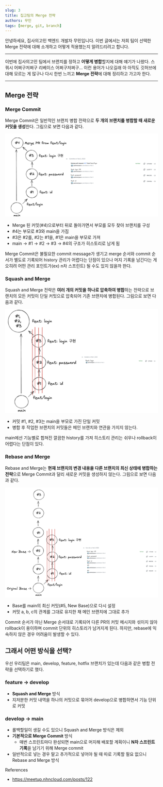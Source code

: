 ```yaml
---
slug: 3
title: 집고팀의 Merge 전략
authors: 무민
tags: [merge, git, branch]
---
```


안녕하세요, 집사의고민 백엔드 개발자 무민입니다. 이번 글에서는 저희 팀이 선택한 Merge 전략에 대해 소개하고 어떻게 적용했는지 알려드리려고 합니다.

---

이번에 집사의고민 팀에서 브랜치를 정하고 **어떻게 병합**할지에 대해 얘기가 나왔다. 스쿼시 어쩌구저쩌구 리베이스 어쩌구저쩌구... 이런 용어가 나오길래 아 아직도 깃허브에 대해 모르는 게 많구나 다시 한번 느끼고 **Merge 전략**에 대해 정리하고 가고자 한다.

---

## Merge 전략

### Merge Commit

Merge Commit은 일반적인 브랜치 병합 전략으로 **두 개의 브랜치를 병합할 때 새로운 커밋을 생성**한다. 그림으로 보면 다음과 같다.

![](img/blog/ms_1.png)

- Merge 된 커밋(#4)으로부터 뒤로 돌아가면서 부모를 모두 찾아 브랜치를 구성
- #4는 부모로 #3와 main을 가짐
- #3은 #2를, #2는 #1을, #1은 main을 부모로 가져
- main -> #1 -> #2 -> #3 -> #4의 구조가 히스토리로 남게 됨

Merge Commit은 불필요한 commit message가 생기고 merge 순서와 commit 순서가 별도로 기록되어 history 관리가 어렵다는 단점이 있으나 머지 기록을 남긴다는 게 오히려 어떤 관리 포인트가(ex) n차 스프린트) 될 수도 있지 않을까 한다.

### Squash and Merge

Squash and Merge 전략은 **여러 개의 커밋을 하나로 압축하여 병합**하는 전략으로 브랜치의 모든 커밋이 단일 커밋으로 압축되어 기존 브랜치에 병합된다. 그림으로 보면 다음과 같다.

![](img/blog/ms_2.png)

- 커밋 #1, #2, #3는 main을 부모로 가진 단일 커밋
- 병합 후 작업한 브랜치의 커밋들은 메인 브랜치와 연관을 가지지 않는다.

main에선 기능별로 합쳐진 깔끔한 history를 가져 히스토리 관리는 쉬우나 rollback이 어렵다는 단점이 있다.

### Rebase and Merge

Rebase and Merge는 **현재 브랜치의 변경 내용을 다른 브랜치의 최신 상태에 병합하는 전략**으로 Merge Commit과 달리 새로운 커밋을 생성하지 않는다. 그림으로 보면 다음과 같다.

![](img/blog/ms_3.png)

- Base를 main의 최신 커밋(#5, New Base)으로 다시 설정
- 커밋 a, b, c의 관계를 그대로 유지한 채 메인 브랜치에 그대로 추가

Commit 순서가 아닌 Merge 순서대로 기록되어 다른 PR의 커밋 메시지와 섞이지 않아 rollback이 용이하며 commit 단위의 히스토리가 남겨지게 된다. 하지만, rebase에 익숙하지 않은 경우 어려움이 발생할 수 있다.

## 그래서 어떤 방식을 선택?

우선 우리팀은 main, develop, feature, hotfix 브랜치가 있는데 다음과 같은 병합 전략을 선택하기로 했다.

### feature -> develop
- **Squash and Merge** 방식
- 지저분한 커밋 내역을 하나의 커밋으로 묶어어 develop으로 병합하면서 기능 단위로 커밋

### develop -> main
- 롤백할일이 생길 수도 있으니 Squash and Merge 방식은 제외
- **기본적으로 Merge Commit** 방식
  - 매번 스프린트마다 완성되면 main으로 머지해 배포할 계획이니 **N차 스프린트 기록**을 남기기 위해 Merge commit
- 일반적으로 넣는 경우 말고 추가적으로 넣어야 될 때 따로 기록할 필요 없으니 Rebase and Merge 방식

References
- https://meetup.nhncloud.com/posts/122